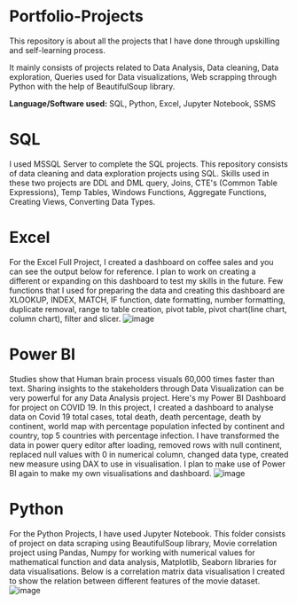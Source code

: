 # Portfolio-Projects

This repository is about all the projects that I have done through upskilling and self-learning process.

It mainly consists of projects related to Data Analysis, Data cleaning, Data exploration, Queries used for Data visualizations, Web scrapping through Python with the help of BeautifulSoup library. 

**Language/Software used:** SQL, Python, Excel, Jupyter Notebook, SSMS

# SQL
I used MSSQL Server to complete the SQL projects. This repository consists of data cleaning and data exploration projects using SQL. Skills used in these two projects are DDL and DML query, Joins, CTE's (Common Table Expressions), Temp Tables, Windows Functions, Aggregate Functions, Creating Views, Converting Data Types. 

# Excel
For the Excel Full Project, I created a dashboard on coffee sales and you can see the output below for reference. I plan to work on creating a different or expanding on this dashboard to test my skills in the future. Few functions that I used for preparing the data and creating this dashboard are XLOOKUP, INDEX, MATCH, IF function, date formatting, number formatting, duplicate removal, range to table creation, pivot table, pivot chart(line chart, column chart), filter and slicer.
![image](https://github.com/SarmisthaDey/Portfolio-Projects/assets/124260950/e474176c-fd8c-4602-a02a-56edde72a7ae)

# Power BI
Studies show that Human brain process visuals 60,000 times faster than text. Sharing insights to the stakeholders through Data Visualization can be very powerful for any Data Analysis project. Here's my Power BI Dashboard for project on COVID 19. In this project, I created a dashboard to analyse data on Covid 19 total cases, total death, death percentage, death by continent, world map with percentage population infected by continent and country, top 5 countries with percentage infection. I have transformed the data in power query editor after loading, removed rows with null continent, replaced null values with 0 in numerical column, changed data type, created new measure using DAX to use in visualisation. I plan to make use of Power BI again to make my own visualisations and dashboard.
 ![image](https://github.com/SarmisthaDey/Portfolio-Projects/assets/124260950/b9a46d93-0d4f-4b9f-9b77-7c8e778478af)

# Python
For the Python Projects, I have used Jupyter Notebook. This folder consists of project on data scraping using BeautifulSoup library, Movie correlation project using Pandas, Numpy for working with numerical values for mathematical function and data analysis, Matplotlib, Seaborn libraries for data visualisations. Below is a correlation matrix data visualisation I created to show the relation between different features of the movie dataset.
![image](https://github.com/SarmisthaDey/Portfolio-Projects/assets/124260950/b5751786-c38e-4663-b131-818ef0f62139)
